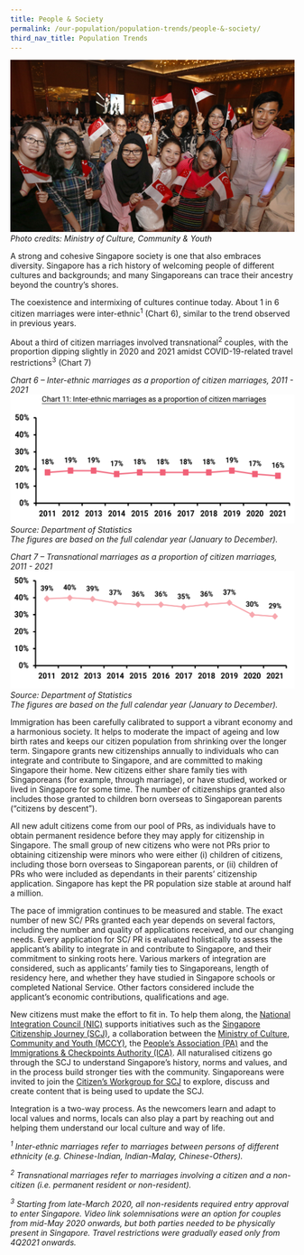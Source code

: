 ```yaml
---
title: People & Society
permalink: /our-population/population-trends/people-&-society/
third_nav_title: Population Trends
---
```

![Image by MCCY](/images/stock-image-21.jpg)
*Photo credits: Ministry of Culture, Community & Youth*

A strong and cohesive Singapore society is one that also embraces diversity. Singapore has a rich history of welcoming people of different cultures and backgrounds; and many Singaporeans can trace their ancestry beyond the country’s shores.

The coexistence and intermixing of cultures continue today. About 1 in 6 citizen marriages were inter-ethnic<sup>1</sup> (Chart 6), similar to the trend observed in previous years. 

About a third of citizen marriages involved transnational<sup>2</sup> couples, with the proportion dipping slightly in 2020 and 2021 amidst COVID-19-related travel restrictions<sup>3</sup> (Chart 7)

*Chart 6 – Inter-ethnic marriages as a proportion of citizen marriages, 2011 - 2021*
![Chart 6](/images/Chart-6-Inter-Ethnic-Marriages-2011-2021.png)
*Source: Department of Statistics*  
*The figures are based on the full calendar year (January to December).*

*Chart 7 – Transnational marriages as a proportion of citizen marriages, 2011 - 2021*
![Chart 7](/images/Chart-7-Transnational-Marriages-2011-2021.png)
*Source: Department of Statistics*  
*The figures are based on the full calendar year (January to December).*

Immigration has been carefully calibrated to support a vibrant economy and a harmonious society. It helps to moderate the impact of ageing and low birth rates  and keeps our citizen population from shrinking over the longer term. Singapore grants new citizenships annually to individuals who can integrate and contribute to Singapore, and are committed to making Singapore their home. New citizens either share family ties with Singaporeans (for example, through marriage), or have studied, worked or lived in Singapore for some time. The number of citizenships granted also includes those granted to children born overseas to Singaporean parents (“citizens by descent”). 

All new adult citizens come from our pool of PRs, as individuals have to obtain permanent residence before they may apply for citizenship in Singapore. The small group of new citizens who were not PRs prior to obtaining citizenship were minors who were either (i) children of citizens, including those born overseas to Singaporean parents, or (ii) children of PRs who were included as dependants in their parents’ citizenship application. Singapore has kept the PR population size stable at around half a million. 

The pace of immigration continues to be measured and stable. The exact number of new SC/ PRs granted each year depends on several factors, including the number and quality of applications received, and our changing needs. Every application for SC/ PR is evaluated holistically to assess the applicant’s ability to integrate in and contribute to Singapore, and their commitment to sinking roots here. Various markers of integration are considered, such as applicants’ family ties to Singaporeans, length of residency here, and whether they have studied in Singapore schools or completed National Service. Other factors considered include the applicant’s economic contributions, qualifications and age.

New citizens must make the effort to fit in. To help them along, the [National Integration Council (NIC)](https://www.mccy.gov.sg/sector/initiatives/national-integration-council) supports initiatives such as the [Singapore Citizenship Journey (SCJ)](https://www.sgjourney.gov.sg), a collaboration between the [Ministry of Culture, Community and Youth (MCCY)](https://www.mccy.gov.sg/), the [People’s Association (PA)](https://www.pa.gov.sg/) and the [Immigrations & Checkpoints Authority (ICA)](https://www.ica.gov.sg). All naturalised citizens go through the SCJ to understand Singapore’s history, norms and values, and in the process build stronger ties with the community. Singaporeans were invited to join the [Citizen’s Workgroup for SCJ](https://www.mccy.gov.sg/sector/initiatives/citizens-workgroup-for-singapore-citizenship-journey) to explore, discuss and create content that is being used to update the SCJ.

Integration is a two-way process. As the newcomers learn and adapt to local values and norms, locals can also play a part by reaching out and helping them understand our local culture and way of life.

*<sup>1</sup> Inter-ethnic marriages refer to marriages between persons of different ethnicity (e.g. Chinese-Indian, Indian-Malay, Chinese-Others).*

*<sup>2</sup> Transnational marriages refer to marriages involving a citizen and a non-citizen (i.e. permanent resident or non-resident).*

*<sup>3</sup> Starting from late-March 2020, all non-residents required entry approval to enter Singapore. Video link solemnisations were an option for couples from mid-May 2020 onwards, but both parties needed to be physically present in Singapore. Travel restrictions were gradually eased only from 4Q2021 onwards.*